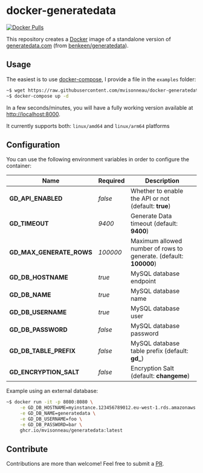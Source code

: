 # docker-generatedata

[![Docker Pulls](https://img.shields.io/docker/pulls/mvisonneau/generatedata.svg)](https://hub.docker.com/r/mvisonneau/generatedata/)

This repository creates a [Docker](https://www.docker.com/) image of a standalone version of [generatedata.com](http://generatedata.com) (from [benkeen/generatedata](https://github.com/benkeen/generatedata)).

## Usage

The easiest is to use [docker-compose](https://docs.docker.com/compose/), I provide a file in the `examples` folder:

```bash
~$ wget https://raw.githubusercontent.com/mvisonneau/docker-generatedata/master/examples/docker-compose.yml
~$ docker-compose up -d
```

In a few seconds/minutes, you will have a fully working version available at [http://localhost:8000](http://localhost:8000).

It currently supports both: `linux/amd64` and `linux/arm64` platforms

## Configuration

You can use the following environment variables in order to configure the container:

Name | Required | Description
--- | --- | ---
**GD_API_ENABLED**      | *false* | Whether to enable the API or not (default: **true**)
**GD_TIMEOUT**          | *9400*  | Generate Data timeout (default: **9400**)
**GD_MAX_GENERATE_ROWS**| *100000* | Maximum allowed number of rows to generate. (default: **100000**)
**GD_DB_HOSTNAME**      | *true*  | MySQL database endpoint
**GD_DB_NAME**          | *true*  | MySQL database name
**GD_DB_USERNAME**      | *true*  | MySQL database user
**GD_DB_PASSWORD**      | *false*  | MySQL database password
**GD_DB_TABLE_PREFIX**  | *false* | MySQL database table prefix (default: **gd_**)
**GD_ENCRYPTION_SALT**  | *false* | Encryption Salt (default: **changeme**)

Example using an external database:

```bash
~$ docker run -it -p 8080:8080 \
     -e GD_DB_HOSTNAME=myinstance.123456789012.eu-west-1.rds.amazonaws.com \
     -e GD_DB_NAME=generatedata \
     -e GD_DB_USERNAME=foo \
     -e GD_DB_PASSWORD=bar \
     ghcr.io/mvisonneau/generatedata:latest
```

## Contribute

Contributions are more than welcome! Feel free to submit a [PR](https://github.com/mvisonneau/docker-generatedata/pulls).
